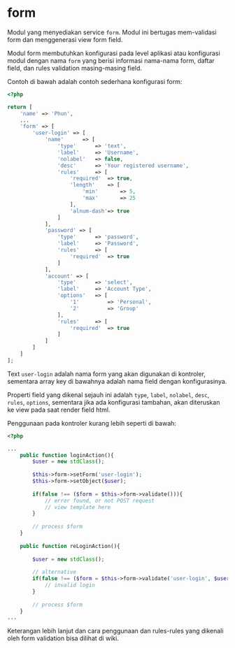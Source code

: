 # form

Modul yang menyediakan service `form`. Modul ini bertugas mem-validasi form dan
menggenerasi view form field.

Modul form membutuhkan konfigurasi pada level aplikasi atau konfigurasi modul dengan
nama `form` yang berisi informasi nama-nama form, daftar field, dan rules validation
masing-masing field.

Contoh di bawah adalah contoh sederhana konfigurasi form:

```php
<?php

return [
    'name' => 'Phun',
    ...
    'form' => [
        'user-login' => [
            'name'      => [
                'type'      => 'text',
                'label'     => 'Username',
                'nolabel'   => false,
                'desc'      => 'Your registered username',
                'rules'     => [
                    'required'  => true,
                    'length'    => [
                        'min'       => 5,
                        'max'       => 25
                    ],
                    'alnum-dash'=> true
                ]
            ],
            'password' => [
                'type'      => 'password',
                'label'     => 'Password',
                'rules'     => [
                    'required'  => true
                ]
            ],
            'account' => [
                'type'      => 'select',
                'label'     => 'Account Type',
                'options'   => [
                    '1'         => 'Personal',
                    '2'         => 'Group'
                ],
                'rules'     => [
                    'required'  => true
                ]
            ]
        ]
    ]
];
```

Text `user-login` adalah nama form yang akan digunakan di kontroler, sementara array
key di bawahnya adalah nama field dengan konfigurasinya.

Properti field yang dikenal sejauh ini adalah `type`, `label`, `nolabel`, `desc`,
`rules`, `options`, sementara jika ada konfigurasi tambahan, akan diteruskan ke
view pada saat render field html.

Penggunaan pada kontroler kurang lebih seperti di bawah:

```php
<?php

...
    public function loginAction(){
        $user = new stdClass();
        
        $this->form->setForm('user-login');
        $this->form->setObject($user);
        
        if(false !== ($form = $this->form->validate())){
            // error found, or not POST request
            // view template here
        }
        
        // process $form
    }
    
    public function reLoginAction(){
        
        $user = new stdClass();
        
        // alternative
        if(false !== ($form = $this->form->validate('user-login', $user))){
            // invalid login
        }
        
        // process $form
    }
...
```

Keterangan lebih lanjut dan cara penggunaan dan rules-rules yang dikenali oleh
form validation bisa dilihat di wiki.